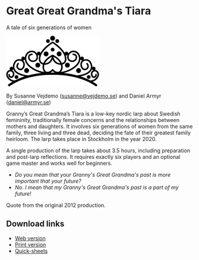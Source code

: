 # Great Great Grandma's Tiara
A tale of six generations of women

<img src="https://github.com/ArmyAntSEC/GGGT/blob/master/tiara.png" width=250>

By Susanne Vejdemo (susanne@vejdemo.se) and Daniel Armyr (daniel@armyr.se)

Granny’s Great Grandma’s Tiara is a low-key nordic larp about Swedish femininity, traditionally female concerns and the relationships between mothers and daughters. It involves six generations of women from the same family, three living and three dead, deciding the fate of their greatest family heirloom. The larp takes place in Stockholm in the year 2020.

A single production of the larp takes about 3.5 hours, including preparation and post-larp reflections. It requires exactly six players and an optional game master and works well for beginners.

 - _Do you mean that your Granny's Great Grandma's past is more important that your future?_
 - _No. I mean that my Granny's Great Grandma's past is a part of my future!_

Quote from the original 2012 production.

## Download links
- [Web version](https://armyantsec.github.io/MMMT/GGGT.html)
- [Print version](https://armyantsec.github.io/MMMT/GGGT.pdf)
- [Quick-sheets](https://armyantsec.github.io/MMMT/quick_sheets.pdf)

